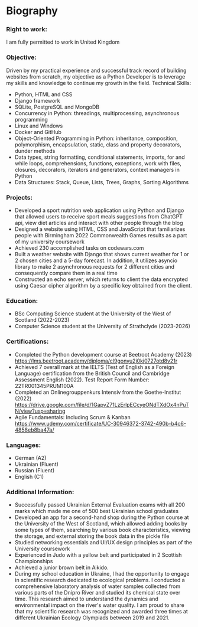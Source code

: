 # Biography

### Right to work:
I am fully permitted to work in United Kingdom

### Objective:
Driven by my practical experience and successful track record of building websites from scratch, my objective as a Python Developer is to leverage my skills and knowledge to continue my growth in the field.
Technical Skills:
- 	Python, HTML and CSS
-   Django framework
- 	SQLite, PostgreSQL and MongoDB
- 	Concurrency in Python: threadings, multiprocessing, asynchronous programming
- 	Linux and Windows
- 	Docker and GitHub
- 	Object-Oriented Programming in Python: inheritance, composition, polymorphism, encapsulation, static, class and property decorators, dunder methods
- 	Data types, string formatting, conditional statements, imports, for and while loops, comprehensions, functions, exceptions, work with files, closures, decorators, iterators and generators, context managers in Python
- 	Data Structures: Stack, Queue, Lists, Trees, Graphs, Sorting Algorithms

### Projects:
- 	Developed a sport nutrition web application using Python and Django that allowed users to receive sport meals suggestions from ChatGPT api, view diet articles and interact with other people through the blog
- 	Designed a website using HTML, CSS and JavaScript that familiarizes people with Birmingham 2022 Commonwealth Games results as a part of my university coursework
- 	Achieved 230 accomplished tasks on codewars.com
- 	Built a weather website with Django that shows current weather for 1 or 2 chosen cities and a 5-day forecast. In addition, it utilizes asyncio library to make 2 asynchronous requests for 2 different cities and consequently compare them in a real time
- 	Constructed an echo server, which returns to client the data encrypted using Caesar cipher algorithm by a specific key obtained from the client.

### Education:
- 	BSc Computing Science student at the University of the West of Scotland (2022-2023)
- 	Computer Science student at the University of Strathclyde (2023-2026)


### Certifications:
- 	Completed the Python development course at Beetroot Academy (2023) https://lms.beetroot.academy/diploma/cl9gonyu2j0kj0727otd8v21r
- 	Achieved 7 overall mark at the IELTS (Test of English as a Foreign Language) certification from the British Council and Cambridge Assessment English (2022). Test Report Form Number: 22TR001345PRUM100A
- 	Completed an Onlinegrouppenkurs Intensiv from the Goethe-Institut (2022) https://drive.google.com/file/d/1GapvZ71LzErlpECcyeONdTXdOx4nPuTN/view?usp=sharing
- 	Agile Fundamentals: Including Scrum & Kanban
    https://www.udemy.com/certificate/UC-30946372-3742-490b-b4c6-4858eb8ba47a/


### Languages:
- 	German (A2)
- 	Ukrainian (Fluent)
- 	Russian (Fluent)
- 	English  (C1)

### Additional Information:
-	Successfully passed Ukrainian External Evaluation exams with all 200 marks which made me one of 500 best Ukrainian school graduates
-	Developed an app for a second-hand shop during the Python course at the University of the West of Scotland, which allowed adding books by some types of them, searching by various book characteristics, viewing the storage, and external storing the book data in the pickle file
-	Studied networking essentials and UI/UX design principles as part of the University coursework
-	Experienced in Judo with a yellow belt and participated in 2 Scottish Championships
-	Achieved a junior brown belt in Aikido.
-	During my school education in Ukraine, I had the opportunity to engage in scientific research dedicated to ecological problems. I conducted a comprehensive laboratory analysis of water samples collected from various parts of the Dnipro River and studied its chemical state over time. This research aimed to understand the dynamics and environmental impact on the river's water quality. I am proud to share that my scientific research was recognized and awarded three times at different Ukrainian Ecology Olympiads between 2019 and 2021.

